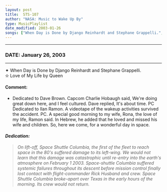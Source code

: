 ```yaml
---
layout: post
title:  STS-107
author: "NASA: Music to Wake Up By"
type: MusicPlaylist
date_modified: 2003-01-26
songs: ["When Day is Done by Django Reinhardt and Stephane Grappelli.", "Love of My Life by Queen"]
---
```


----
### DATE: January 26, 2003
----
✦ When Day is Done by Django Reinhardt and Stephane Grappelli.  &nbsp;<br />
✫ Love of My Life by Queen

#### Comment:
* Dedicated to Dave Brown. Capcom Charlie Hobaugh said, We're doing great down here, and I feel cultured. Dave replied, It's about time. PC
Dedicated to Ilan Ramon. A videotape of the wakeup activities survived the accident. PC. A special good morning to my wife, Rona, the love of my life, Ramon said. In Hebrew, he added that he loved and missed his wife and children. So, here we come, for a wonderful day in space.

#### *Dedication:*
> *On lift-off, Space Shuttle Columbia, the first of the fleet to reach space in the 80's suffered damage to its left-wing. We would not learn that this damage was catastrophic until re-entry into the earth's atmosphere on February 1 2003. Space-shuttle Columbia suffered systemic failures throughout its descent before mission control finally lost contact with flight-commander Rick Husband and crew. Space Shuttle Columbia broke-apart over Texas in the early hours of the morning. Its crew would not return.*

<br/>
<center>
	<a target="_blank"
	   href="https://twitter.com/intent/tweet?hashtags=Space,NASA,Playlist,NASAWakeupCalls,SpaceProgram&text=🚀 {{ page.author}}, '{{ page.songs.first }}' {{ page.title }}, {{ page.date | date: '%B %d, %Y' }}. {{ site.url }}{{ page.url }}&via=nasawakeupcalls"><i class="fab fa-twitter" alt="Tweet this page" style="font-size: 1.3em;"></i></a>
	&nbsp; 	<i class="fas fa-user-astronaut" style="font-size: 1.5em;"></i> &nbsp;
    <a id="custom_amazon_link"
       type="amzn" search="#"
       category="popular music">
    <i class="fab fa-amazon" style="font-size: 1.3em;"></i></a>
</center>

<!-- Randomly resolve an individual entry from a song array -->
<script src="/assets/javascript/seedrandom.min.js"></script>
<script>
  var wake_me_up = ["When Day is Done by Django Reinhardt and Stephane Grappelli.", "Love of My Life by Queen"];
  var prng = new Math.seedrandom();
  function randomSong() {
    song = wake_me_up[Math.floor(Math.random() * wake_me_up.length)];
    var amazon_link = document.getElementById("custom_amazon_link");
    amazon_link.setAttribute("search", song);
  }
  window.onload = randomSong();
</script>
